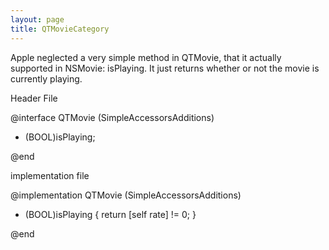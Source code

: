 ```yaml
---
layout: page
title: QTMovieCategory
---
```





Apple neglected a very simple method in QTMovie, that it actually supported in NSMovie: isPlaying.  It just returns whether or not the movie is currently playing.

Header File
    
@interface QTMovie (SimpleAccessorsAdditions)

- (BOOL)isPlaying;

@end

 

implementation file
    
@implementation QTMovie (SimpleAccessorsAdditions)

- (BOOL)isPlaying
{
	return [self rate] != 0;
}

@end

